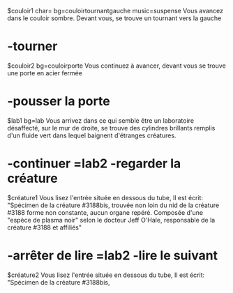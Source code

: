 $couloir1 char= bg=couloirtournantgauche music=suspense
Vous avancez dans le couloir sombre. Devant vous, se trouve un tournant vers la gauche

-tourner
=

$couloir2 bg=couloirporte
Vous continuez à avancer, devant vous se trouve une porte en acier fermée

-pousser la porte
=

$lab1 bg=lab
Vous arrivez dans ce qui semble être un laboratoire désaffecté, sur le mur de droite,
se trouve des cylindres brillants remplis d'un fluide vert dans lequel baignent 
d'étranges créatures.

-continuer
=lab2
-regarder la créature
=

$créature1
Vous lisez l'entrée située en dessous du tube, Il est écrit:
"Spécimen de la créature #3188bis, trouvée non loin du nid de la créature #3188
forme non constante, aucun organe repéré. Composée d'une "espèce de plasma noir"
selon le docteur Jeff O'Hale, responsable de la créature #3188 et affiliés"

-arrêter de lire
=lab2
-lire le suivant
=

$créature2
Vous lisez l'entrée située en dessous du tube, Il est écrit:
"Spécimen de la créature #3188bis, 